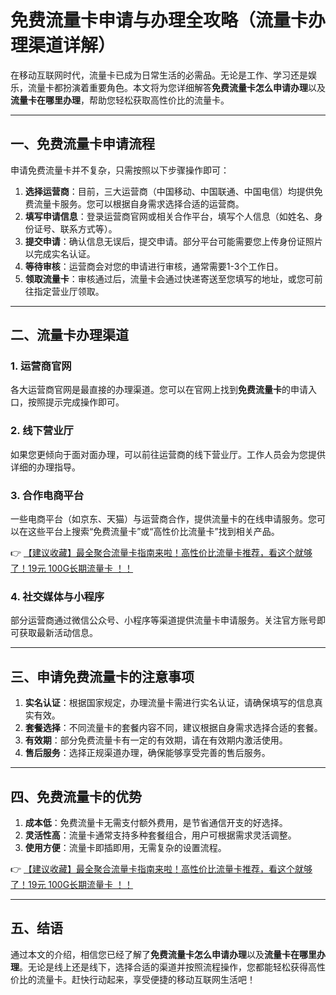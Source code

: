 # 免费流量卡申请与办理全攻略（流量卡办理渠道详解）

在移动互联网时代，流量卡已成为日常生活的必需品。无论是工作、学习还是娱乐，流量卡都扮演着重要角色。本文将为您详细解答**免费流量卡怎么申请办理**以及**流量卡在哪里办理**，帮助您轻松获取高性价比的流量卡。

---

## 一、免费流量卡申请流程

申请免费流量卡并不复杂，只需按照以下步骤操作即可：

1. **选择运营商**：目前，三大运营商（中国移动、中国联通、中国电信）均提供免费流量卡服务。您可以根据自身需求选择合适的运营商。
2. **填写申请信息**：登录运营商官网或相关合作平台，填写个人信息（如姓名、身份证号、联系方式等）。
3. **提交申请**：确认信息无误后，提交申请。部分平台可能需要您上传身份证照片以完成实名认证。
4. **等待审核**：运营商会对您的申请进行审核，通常需要1-3个工作日。
5. **领取流量卡**：审核通过后，流量卡会通过快递寄送至您填写的地址，或您可前往指定营业厅领取。

---

## 二、流量卡办理渠道

### 1. 运营商官网
各大运营商官网是最直接的办理渠道。您可以在官网上找到**免费流量卡**的申请入口，按照提示完成操作即可。

### 2. 线下营业厅
如果您更倾向于面对面办理，可以前往运营商的线下营业厅。工作人员会为您提供详细的办理指导。

### 3. 合作电商平台
一些电商平台（如京东、天猫）与运营商合作，提供流量卡的在线申请服务。您可以在这些平台上搜索“免费流量卡”或“高性价比流量卡”找到相关产品。

👉 [【建议收藏】最全聚合流量卡指南来啦！高性价比流量卡推荐，看这个就够了！19元 100G长期流量卡 ！！](https://bit.ly/Liuliangka)

### 4. 社交媒体与小程序
部分运营商通过微信公众号、小程序等渠道提供流量卡申请服务。关注官方账号即可获取最新活动信息。

---

## 三、申请免费流量卡的注意事项

1. **实名认证**：根据国家规定，办理流量卡需进行实名认证，请确保填写的信息真实有效。
2. **套餐选择**：不同流量卡的套餐内容不同，建议根据自身需求选择合适的套餐。
3. **有效期**：部分免费流量卡有一定的有效期，请在有效期内激活使用。
4. **售后服务**：选择正规渠道办理，确保能够享受完善的售后服务。

---

## 四、免费流量卡的优势

1. **成本低**：免费流量卡无需支付额外费用，是节省通信开支的好选择。
2. **灵活性高**：流量卡通常支持多种套餐组合，用户可根据需求灵活调整。
3. **使用方便**：流量卡即插即用，无需复杂的设置流程。

👉 [【建议收藏】最全聚合流量卡指南来啦！高性价比流量卡推荐，看这个就够了！19元 100G长期流量卡 ！！](https://bit.ly/Liuliangka)

---

## 五、结语

通过本文的介绍，相信您已经了解了**免费流量卡怎么申请办理**以及**流量卡在哪里办理**。无论是线上还是线下，选择合适的渠道并按照流程操作，您都能轻松获得高性价比的流量卡。赶快行动起来，享受便捷的移动互联网生活吧！